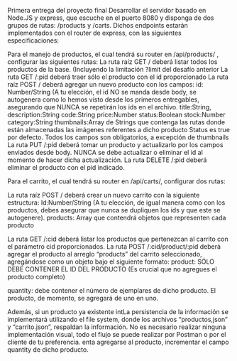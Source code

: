 Primera entrega del proyecto final
Desarrollar el servidor basado en Node.JS y express, que escuche en el puerto 8080 y disponga de dos grupos de rutas: /products y /carts. Dichos endpoints estarán implementados con el router de express, con las siguientes especificaciones:

Para el manejo de productos, el cual tendrá su router en /api/products/ , configurar las siguientes rutas: La ruta raíz GET / deberá listar todos los productos de la base. (Incluyendo la limitación ?limit del desafío anterior La ruta GET /:pid deberá traer sólo el producto con el id proporcionado La ruta raíz POST / deberá agregar un nuevo producto con los campos: id: Number/String (A tu elección, el id NO se manda desde body, se autogenera como lo hemos visto desde los primeros entregables, asegurando que NUNCA se repetirán los ids en el archivo. title:String, description:String code:String price:Number status:Boolean stock:Number category:String thumbnails:Array de Strings que contenga las rutas donde están almacenadas las imágenes referentes a dicho producto Status es true por defecto. Todos los campos son obligatorios, a excepción de thumbnails La ruta PUT /:pid deberá tomar un producto y actualizarlo por los campos enviados desde body. NUNCA se debe actualizar o eliminar el id al momento de hacer dicha actualización. La ruta DELETE /:pid deberá eliminar el producto con el pid indicado.

Para el carrito, el cual tendrá su router en /api/carts/, configurar dos rutas:

La ruta raíz POST / deberá crear un nuevo carrito con la siguiente estructura: Id:Number/String (A tu elección, de igual manera como con los productos, debes asegurar que nunca se dupliquen los ids y que este se autogenere). products: Array que contendrá objetos que representen cada producto

La ruta GET /:cid deberá listar los productos que pertenezcan al carrito con el parámetro cid proporcionados. La ruta POST /:cid/product/:pid deberá agregar el producto al arreglo “products” del carrito seleccionado, agregándose como un objeto bajo el siguiente formato: product: SÓLO DEBE CONTENER EL ID DEL PRODUCTO (Es crucial que no agregues el producto completo)

quantity: debe contener el número de ejemplares de dicho producto. El producto, de momento, se agregará de uno en uno.

Además, si un producto ya existente intLa persistencia de la información se implementará utilizando el file system, donde los archivos “productos,json” y “carrito.json”, respaldan la información. No es necesario realizar ninguna implementación visual, todo el flujo se puede realizar por Postman o por el cliente de tu preferencia. enta agregarse al producto, incrementar el campo quantity de dicho producto.

